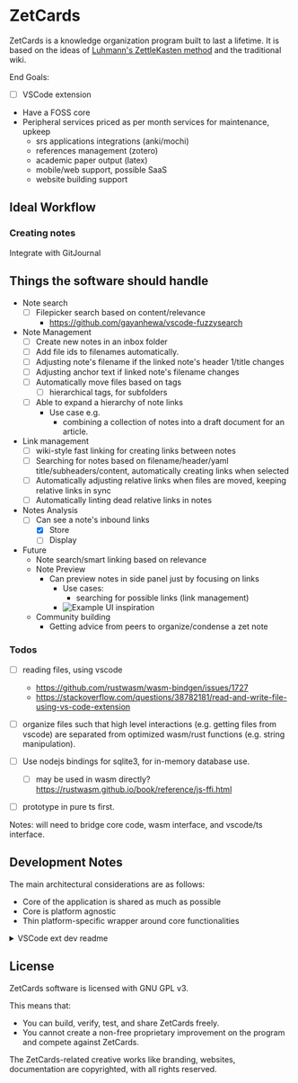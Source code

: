 # ZetCards

ZetCards is a knowledge organization program built to last a lifetime. It is based on the ideas of [Luhmann's ZettleKasten method](https://medium.com/emvi/luhmanns-zettelkasten-a-productivity-tool-that-works-like-your-brain-abe2d53a2948) and the traditional wiki.

End Goals:

- [ ] VSCode extension
- Have a FOSS core
- Peripheral services priced as per month services for maintenance, upkeep
  - srs applications integrations (anki/mochi)
  - references management (zotero)
  - academic paper output (latex)
  - mobile/web support, possible SaaS
  - website building support

## Ideal Workflow

### Creating notes

Integrate with GitJournal

## Things the software should handle

- Note search
  - [ ] Filepicker search based on content/relevance
    - https://github.com/gayanhewa/vscode-fuzzysearch
- Note Management
  - [ ] Create new notes in an inbox folder
  - [ ] Add file ids to filenames automatically.
  - [ ] Adjusting note's filename if the linked note's header 1/title changes
  - [ ] Adjusting anchor text if linked note's filename changes
  - [ ] Automatically move files based on tags
    - [ ] hierarchical tags, for subfolders
  - [ ] Able to expand a hierarchy of note links
    - Use case e.g.
      - combining a collection of notes into a draft document for an article.
- Link management
  - [ ] wiki-style fast linking for creating links between notes
  - [ ] Searching for notes based on filename/header/yaml title/subheaders/content, automatically creating links when selected
  - [ ] Automatically adjusting relative links when files are moved, keeping relative links in sync
  - [ ] Automatically linting dead relative links in notes
- Notes Analysis
  - [ ] Can see a note's inbound links
    - [x] Store
    - [ ] Display
- Future
  - Note search/smart linking based on relevance
  - Note Preview
    - Can preview notes in side panel just by focusing on links
      - Use cases:
        - searching for possible links (link management)
      - ![Example UI inspiration](/assets/2020/04/08-02-21-1586283681424.png)
  - Community building
    - Getting advice from peers to organize/condense a zet note

### Todos

- [ ] reading files, using vscode

  - https://github.com/rustwasm/wasm-bindgen/issues/1727
  - https://stackoverflow.com/questions/38782181/read-and-write-file-using-vs-code-extension

- [ ] organize files such that high level interactions (e.g. getting files from vscode) are separated from optimized wasm/rust functions (e.g. string manipulation).
- [ ] Use nodejs bindings for sqlite3, for in-memory database use.
  - [ ] may be used in wasm directly? https://rustwasm.github.io/book/reference/js-ffi.html
- [ ] prototype in pure ts first.

Notes: will need to bridge core code, wasm interface, and vscode/ts interface.

## Development Notes

The main architectural considerations are as follows:

- Core of the application is shared as much as possible
- Core is platform agnostic
- Thin platform-specific wrapper around core functionalities

<details>
  <summary>VSCode ext dev readme</summary>
  
# Welcome to your VS Code Extension

## What's in the folder

- This folder contains all of the files necessary for your extension.
- `package.json` - this is the manifest file in which you declare your extension and command.
  - The sample plugin registers a command and defines its title and command name. With this information VS Code can show the command in the command palette. It doesn’t yet need to load the plugin.
- `src/extension.ts` - this is the main file where you will provide the implementation of your command.
  - The file exports one function, `activate`, which is called the very first time your extension is activated (in this case by executing the command). Inside the `activate` function we call `registerCommand`.
  - We pass the function containing the implementation of the command as the second parameter to `registerCommand`.

## Get up and running straight away

- Press `F5` to open a new window with your extension loaded.
- Run your command from the command palette by pressing (`Ctrl+Shift+P` or `Cmd+Shift+P` on Mac) and typing `Hello World`.
- Set breakpoints in your code inside `src/extension.ts` to debug your extension.
- Find output from your extension in the debug console.

## Make changes

- You can relaunch the extension from the debug toolbar after changing code in `src/extension.ts`.
- You can also reload (`Ctrl+R` or `Cmd+R` on Mac) the VS Code window with your extension to load your changes.

## Explore the API

- You can open the full set of our API when you open the file `node_modules/@types/vscode/index.d.ts`.

## Run tests

- Open the debug viewlet (`Ctrl+Shift+D` or `Cmd+Shift+D` on Mac) and from the launch configuration dropdown pick `Extension Tests`.
- Press `F5` to run the tests in a new window with your extension loaded.
- See the output of the test result in the debug console.
- Make changes to `src/test/suite/extension.test.ts` or create new test files inside the `test/suite` folder.
  - The provided test runner will only consider files matching the name pattern `**.test.ts`.
  - You can create folders inside the `test` folder to structure your tests any way you want.

## Go further

- Reduce the extension size and improve the startup time by [bundling your extension](https://code.visualstudio.com/api/working-with-extensions/bundling-extension).
- [Publish your extension](https://code.visualstudio.com/api/working-with-extensions/publishing-extension) on the VSCode extension marketplace.
- Automate builds by setting up [Continuous Integration](https://code.visualstudio.com/api/working-with-extensions/continuous-integration).

</details>

## License

ZetCards software is licensed with GNU GPL v3.

This means that:

- You can build, verify, test, and share ZetCards freely.
- You cannot create a non-free proprietary improvement on the program and compete against ZetCards.

The ZetCards-related creative works like branding, websites, documentation are copyrighted, with all rights reserved.
